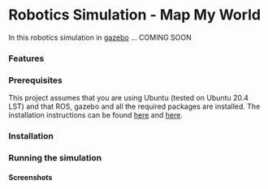 # Robotics Simulation - Map My World

In this robotics simulation in [gazebo](http://gazebosim.org/) ... COMING SOON

### Features


### Prerequisites
This project assumes that you are using Ubuntu (tested on Ubuntu 20.4 LST) and that ROS, gazebo and all the required packages
are installed. The installation instructions can be found [here](http://wiki.ros.org/kinetic/Installation/Ubuntu) and [here](http://gazebosim.org/tutorials?tut=install_ubuntu).

### Installation

### Running the simulation

#### Screenshots

